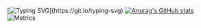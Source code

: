 [![Typing SVG](https://readme-typing-svg.herokuapp.com?font=Koulen&color=8AF7EF&background=5F836800&center=true&lines=There+is+always+a+better+way.)](https://git.io/typing-svg)
[![Anurag's GitHub stats](https://github-readme-stats.vercel.app/api?username=LikeFrost&show_icons=true&theme=flag-india)](https://github.com/anuraghazra/github-readme-stats)
![Metrics](https://metrics.lecoq.io/LikeFrost?template=classic&config.timezone=Asia%2FShanghai)

<!--
**LikeFrost/LikeFrost** is a ✨ _special_ ✨ repository because its `README.md` (this file) appears on your GitHub profile.

Here are some ideas to get you started:

- 🔭 I’m currently working on ...
- 🌱 I’m currently learning ...
- 👯 I’m looking to collaborate on ...
- 🤔 I’m looking for help with ...
- 💬 Ask me about ...
- 📫 How to reach me: ...
- 😄 Pronouns: ...
- ⚡ Fun fact: ...
-->
